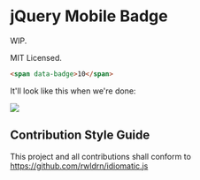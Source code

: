 jQuery Mobile Badge
=======================

WIP.

MIT Licensed.

```html
<span data-badge>10</span>
```

It'll look like this when we're done:

<img src="http://dl.dropbox.com/u/3531958/iphone/Photo%20Jan%2018%2C%2012%2014%2047%20PM.png">







## Contribution Style Guide
This project and all contributions shall conform to https://github.com/rwldrn/idiomatic.js
